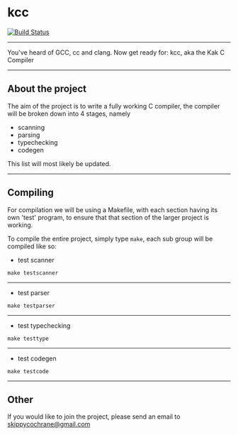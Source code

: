 kcc
===

[![Build Status](https://travis-ci.com/Skippy404/kcc.svg?branch=master)](https://travis-ci.com/Skippy404/kcc)

---

You've heard of GCC, cc and clang. Now get ready for: kcc, aka the Kak C Compiler

---

## About the project

The aim of the project is to write a fully working C compiler, the compiler
will be broken down into 4 stages, namely

* scanning
* parsing
* typechecking
* codegen

This list will most likely be updated.

---

## Compiling

For compilation we will be using a Makefile, with each section having its own
'test' program, to ensure that that section of the larger project is working.

To compile the entire project, simply type `make`, each sub group will be
compiled like so:

* test scanner
````
make testscanner
````

---

* test parser
````
make testparser
````

---

* test typechecking
````
make testtype
````

---

* test codegen
````
make testcode
````

---

## Other

If you would like to join the project, please send an email to
skippycochrane@gmail.com
